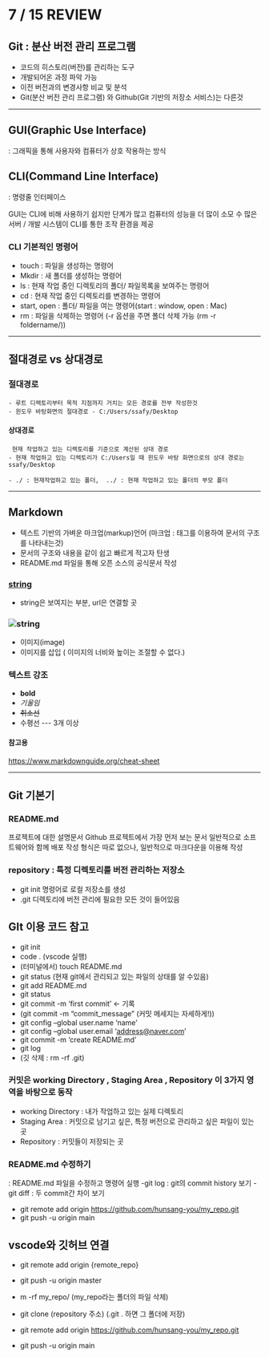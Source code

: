# 7 / 15 REVIEW
## Git : 분산 버전 관리 프로그램
  - 코드의 히스토리(버전)를 관리하는 도구
  - 개발되어온 과정 파악 가능
  - 이전 버전과의 변경사항 비교 및 분석
  - Git(분산 버전 관리 프로그램) 와 Github(Git 기반의 저장소 서비스)는 다른것

---
## GUI(Graphic Use Interface)
 : 그래픽을 통해 사용자와 컴퓨터가 상호 작용하는 방식

## CLI(Command Line Interface) 
 : 명령줄 인터페이스

GUI는 CLI에 비해 사용하기 쉽지만 단계가 많고 컴퓨터의 성능을 더 많이 소모
수 많은 서버 / 개발 시스템이 CLI를 통한 조작 환경을 제공

### CLI 기본적인 명령어
 - touch : 파일을 생성하는 명령어
 - Mkdir : 새 폴더를 생성하는 명령어
 - ls : 현재 작업 중인 디렉토리의 폴더/ 파일목록을 보여주는 명령어
 - cd : 현재 작업 중인 디렉토리를 변경하는 명령어
 - start, open : 폴더/ 파일을 여는 명령어(start : window, open : Mac)
 - rm : 파일을 삭제하는 명령어
 	(-r 옵션을 주면 폴더 삭제 가능 (rm -r foldername/))

---
## 절대경로 vs 상대경로
 ### 절대경로
	- 루트 디렉토리부터 목적 지점까지 거치는 모든 경로를 전부 작성한것
	- 윈도우 바탕화면의 절대경로 - C:/Users/ssafy/Desktop

#### 상대경로
	 현재 작업하고 있는 디렉토리를 기준으로 계산된 상대 경로 
	- 현재 작업하고 있는 디렉토리가 C:/Users일 때 윈도우 바탕 화면으로의 상대 경로는 ssafy/Desktop

	- ./ : 현재작업하고 있는 폴더,  ../ : 현재 작업하고 있는 폴더의 부모 폴더
------

## Markdown
 - 텍스트 기반의 가벼운 마크업(markup)언어 (마크업 : 태그를 이용하여 문서의 구조를 나타내는것)
 - 문서의 구조와 내용을 같이 쉽고 빠르게 적고자 탄생
 - README.md 파일을 통해 오픈 소스의 공식문서 작성


### [string](url)
 - string은 보여지는 부분, url은 연결할 곳

### ![string](img_url)
- 이미지(image)
- 이미지를 삽입 ( 이미지의 너비와 높이는 조절할 수 없다.)

### 텍스트 강조

- **bold**
- *기울임*
- ~~취소선~~
- 수평선 --- 3개 이상
#### 참고용 
https://www.markdownguide.org/cheat-sheet

---
## Git 기본기
### README.md
프로젝트에 대한 설명문서
Github 프로젝트에서 가장 먼저 보는 문서
일반적으로 소프트웨어와 함께 배포
작성 형식은 따로 없으나, 일반적으로 마크다운을 이용해 작성

### repository : 특정 디렉토리를 버전 관리하는 저장소
 - git init 명령어로 로컬 저장소를 생성
 - .git 디렉토리에 버전 관리에 필요한 모든 것이 들어있음


## GIt 이용 코드 참고
- git init
- code . (vscode 실행)
- (터미널에서) touch README.md
- git status (현재 git에서 관리되고 있는 파일의 상태를 알 수있음)
- git add README.md
- git status
- git commit -m ‘first commit’ <- 기록
- (git commit -m “commit_message” (커밋 메세지는 자세하게!))
- git config –global user.name ‘name’
- git config –global user.email ‘address@naver.com’
- git commit -m ‘create README.md’
- git log
- (깃 삭제 : rm -rf .git)

### 커밋은 working Directory  , Staging Area   , Repository  이 3가지 영역을 바탕으로 동작
- working Directory : 내가 작업하고 있는 실제 디렉토리
- Staging Area : 커밋으로 남기고 싶은, 특정 버전으로 관리하고 싶은 파일이 있는 곳
- Repository : 커밋들이 저장되는 곳

### README.md 수정하기
 : README.md 파일을 수정하고 명령어 실행
 -git log : git의 commit history 보기
 -git diff : 두 commit간 차이 보기

- git remote add origin https://github.com/hunsang-you/my_repo.git
-  git push -u origin main

## vscode와 깃허브 연결

- git remote add origin {remote_repo}
- git push -u origin master

- m -rf my_repo/ (my_repo라는 폴더의 파일 삭제)


- git clone (repository 주소)  (.git . 하면 그 폴더에 저장)

- git remote add origin https://github.com/hunsang-you/my_repo.git
- git push -u origin main

